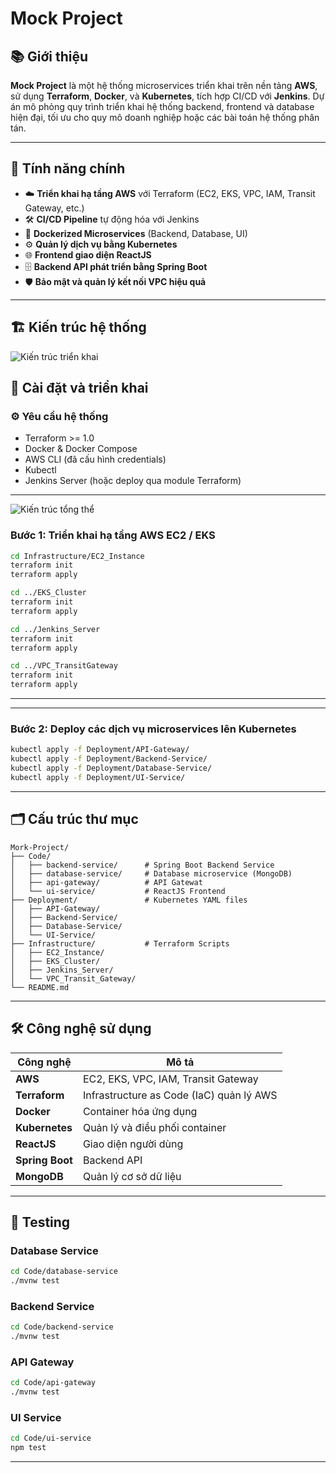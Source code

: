 
# Mock Project

## 📚 Giới thiệu

**Mock Project** là một hệ thống microservices triển khai trên nền tảng **AWS**, sử dụng **Terraform**, **Docker**, và **Kubernetes**, tích hợp CI/CD với **Jenkins**. Dự án mô phỏng quy trình triển khai hệ thống backend, frontend và database hiện đại, tối ưu cho quy mô doanh nghiệp hoặc các bài toán hệ thống phân tán.

---

## 🎯 Tính năng chính

- ☁️ **Triển khai hạ tầng AWS** với Terraform (EC2, EKS, VPC, IAM, Transit Gateway, etc.)
- 🛠️ **CI/CD Pipeline** tự động hóa với Jenkins
- 🐳 **Dockerized Microservices** (Backend, Database, UI)
- ⚙️ **Quản lý dịch vụ bằng Kubernetes**
- 🌐 **Frontend giao diện ReactJS**
- 🗄️ **Backend API phát triển bằng Spring Boot**
- 🛡️ **Bảo mật và quản lý kết nối VPC hiệu quả**

---

## 🏗️ Kiến trúc hệ thống

![Kiến trúc triển khai](https://github.com/user-attachments/assets/f9189909-81c2-4555-bfec-39132d3aa248)

## 🚀 Cài đặt và triển khai

### ⚙️ Yêu cầu hệ thống

- Terraform >= 1.0
- Docker & Docker Compose
- AWS CLI (đã cấu hình credentials)
- Kubectl
- Jenkins Server (hoặc deploy qua module Terraform)

---
![Kiến trúc tổng thể](https://github.com/user-attachments/assets/aee6ded0-2286-400f-be3a-dc541ba9841b)


### Bước 1: Triển khai hạ tầng AWS EC2 / EKS

```bash
cd Infrastructure/EC2_Instance
terraform init
terraform apply

cd ../EKS_Cluster
terraform init
terraform apply

cd ../Jenkins_Server
terraform init
terraform apply

cd ../VPC_TransitGateway
terraform init
terraform apply
```

---


---

### Bước 2: Deploy các dịch vụ microservices lên Kubernetes

```bash
kubectl apply -f Deployment/API-Gateway/
kubectl apply -f Deployment/Backend-Service/
kubectl apply -f Deployment/Database-Service/
kubectl apply -f Deployment/UI-Service/
```

---

## 🗂️ Cấu trúc thư mục

```
Mork-Project/
├── Code/
│   ├── backend-service/      # Spring Boot Backend Service
│   ├── database-service/     # Database microservice (MongoDB)
│   ├── api-gateway/          # API Gatewat
│   └── ui-service/           # ReactJS Frontend
├── Deployment/               # Kubernetes YAML files
│   ├── API-Gateway/
│   ├── Backend-Service/
│   ├── Database-Service/
│   └── UI-Service/
├── Infrastructure/           # Terraform Scripts
│   ├── EC2_Instance/
│   ├── EKS_Cluster/
│   ├── Jenkins_Server/
│   └── VPC_Transit_Gateway/
└── README.md
```

---

## 🛠️ Công nghệ sử dụng

| Công nghệ  | Mô tả                                |
|------------|-------------------------------------|
| **AWS**        | EC2, EKS, VPC, IAM, Transit Gateway |
| **Terraform**  | Infrastructure as Code (IaC) quản lý AWS |
| **Docker**     | Container hóa ứng dụng |
| **Kubernetes** | Quản lý và điều phối container |
| **ReactJS**    | Giao diện người dùng |
| **Spring Boot**| Backend API |
| **MongoDB**    | Quản lý cơ sở dữ liệu |

---

## 🧪 Testing

### Database Service

```bash
cd Code/database-service
./mvnw test
```

### Backend Service

```bash
cd Code/backend-service
./mvnw test
```

### API Gateway

```bash
cd Code/api-gateway
./mvnw test
```

### UI Service

```bash
cd Code/ui-service
npm test
```

---
